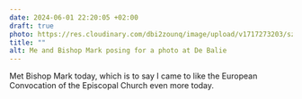 ```yaml
---
date: 2024-06-01 22:20:05 +02:00
draft: true
photo: https://res.cloudinary.com/dbi2zounq/image/upload/v1717273203/sze7s1jua9sknb54mfpk.jpg
title: ""
alt: Me and Bishop Mark posing for a photo at De Balie 
---
```

Met Bishop Mark today, which is to say I came to like the European Convocation of the Episcopal Church even more today. 
